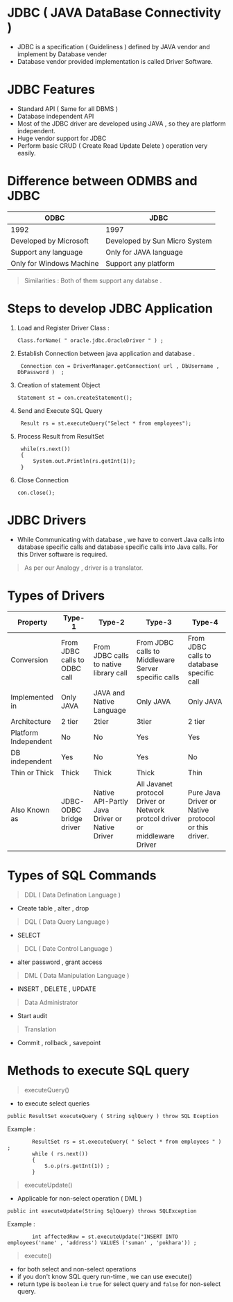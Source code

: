 
# JDBC ( JAVA DataBase Connectivity )

- JDBC is a specification ( Guideliness ) defined by JAVA vendor and implement by Database vender
- Database vendor provided implementation is called Driver Software.

# JDBC Features

- Standard API ( Same for all DBMS )
- Database independent API
- Most of the JDBC driver are developed using JAVA , so they are platform independent.
- Huge vendor support for JDBC
- Perform basic CRUD ( Create Read Update Delete ) operation very easily.


# Difference between ODMBS and JDBC 

| ODBC | JDBC |
|------|------|
| 1992 | 1997 |
| Developed by Microsoft | Developed by Sun Micro System |
| Support any language | Only for JAVA language|
| Only for Windows Machine | Support any platform |


> Similarities : Both of them support any databse .


# Steps to develop JDBC Application

1. Load and Register Driver Class :

    ``` Class.forName( " oracle.jdbc.OracleDriver " ) ; ```

2. Establish Connection between java application and database .

    ``` Connection con = DriverManager.getConnection( url , DbUsername , DbPassword )  ;```

3.  Creation of statement Object 

    ``` Statement st = con.createStatement(); ```

4. Send and Execute SQL Query

    ``` Result rs = st.executeQuery("Select * from employees");```

5. Process Result from ResultSet

        while(rs.next())
        {
            System.out.Println(rs.getInt(1));
        }

6. Close Connection

    ``` con.close(); ```



# JDBC Drivers

- While Communicating with database , we have to convert Java calls into database specific calls and database specific calls into Java calls. For this Driver software is required.

> As per our Analogy , driver is a translator.





# Types of Drivers



| Property | Type-1 | Type-2 | Type-3 | Type-4 |
|----------|--------|--------|--------|--------|
| Conversion | From JDBC calls to ODBC call | From JDBC calls to native library call | From JDBC calls to Middleware Server specific calls| From JDBC calls to database specific call |
| Implemented in| Only JAVA | JAVA and Native Language|Only JAVA | Only JAVA|
|Architecture|2 tier|2tier|3tier|2 tier|
|Platform Independent | No | No | Yes | Yes |
| DB independent  | Yes |No|Yes|No|
| Thin or Thick |Thick|Thick|Thick|Thin|
| Also Known as|JDBC-ODBC bridge driver|Native API-Partly Java Driver or Native Driver|All Javanet protocol Driver or Network protcol driver or middleware Driver| Pure Java Driver or Native protocol or this driver.|


# Types of SQL Commands

> DDL ( Data Defination Language ) 
 - Create table , alter , drop

 > DQL ( Data Query Language )
 - SELECT

 > DCL ( Date Control Language )
 - alter password , grant access

 > DML ( Data Manipulation Language )
 - INSERT , DELETE , UPDATE 

 > Data Administrator
 - Start audit

 > Translation
 - Commit , rollback , savepoint

# Methods to execute  SQL query 

> executeQuery()
- to execute select queries 

``` public ResultSet executeQuery ( String sqlQuery ) throw SQL Eception ```

Example : 

            ResultSet rs = st.executeQuery( " Select * from employees " ) ;
            while ( rs.next())
            {
                S.o.p(rs.getInt(1)) ;
            }

> executeUpdate()
- Applicable for non-select operation ( DML )

``` public int executeUpdate(String SqlQuery) throws SQLException ```

Example :

            int affectedRow = st.executeUpdate("INSERT INTO employees('name' , 'address') VALUES ('suman' , 'pokhara')) ;



> execute()
- for both select and non-select operations
- if you don't know SQL query run-time , we can use execute()
- return type is  ```boolean``` i.e ```true``` for select query and ```false``` for non-select query. 
